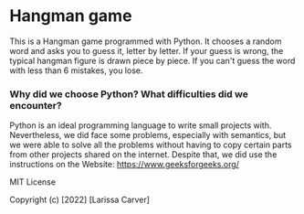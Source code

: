 # Hangman game
This is a Hangman game programmed with Python. It chooses a random word and asks you to guess it, letter by letter. If your guess is wrong, the typical hangman figure is drawn piece by piece. If you can't guess the word with less than 6 mistakes, you lose. 
### Why did we choose Python? What difficulties did we encounter? 
Python is an ideal programming language to write small projects with. Nevertheless, we did face some problems, especially with semantics, but we were able to solve all the problems without having to copy certain parts from other projects shared on the internet. Despite that, we did use the instructions on the Website: https://www.geeksforgeeks.org/

MIT License

Copyright (c) [2022] [Larissa Carver]
